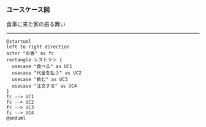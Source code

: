 ### ユースケース図
食事に来た客の振る舞い

---

```uml
@startuml
left to right direction
actor "お客" as fc
rectangle レストラン {
  usecase "食べる" as UC1
  usecase "代金を払う" as UC2
  usecase "飲む" as UC3
  usecase "注文する" as UC4
}
fc --> UC1
fc --> UC2
fc --> UC3
fc --> UC4
@enduml
```

